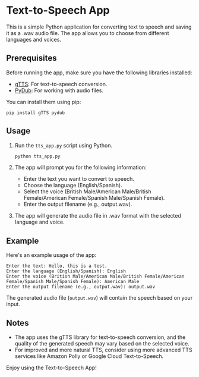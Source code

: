 
# Text-to-Speech App

This is a simple Python application for converting text to speech and saving it as a .wav audio file. The app allows you to choose from different languages and voices.

## Prerequisites

Before running the app, make sure you have the following libraries installed:

- [gTTS](https://pypi.org/project/gTTS/): For text-to-speech conversion.
- [PyDub](https://pypi.org/project/pydub/): For working with audio files.

You can install them using pip:

```
pip install gTTS pydub
```

## Usage

1. Run the `tts_app.py` script using Python.

   ```bash
   python tts_app.py
   ```

2. The app will prompt you for the following information:
   - Enter the text you want to convert to speech.
   - Choose the language (English/Spanish).
   - Select the voice (British Male/American Male/British Female/American Female/Spanish Male/Spanish Female).
   - Enter the output filename (e.g., output.wav).

3. The app will generate the audio file in .wav format with the selected language and voice.

## Example

Here's an example usage of the app:

```plaintext
Enter the text: Hello, this is a test.
Enter the language (English/Spanish): English
Enter the voice (British Male/American Male/British Female/American Female/Spanish Male/Spanish Female): American Male
Enter the output filename (e.g., output.wav): output.wav
```

The generated audio file (`output.wav`) will contain the speech based on your input.

## Notes

- The app uses the gTTS library for text-to-speech conversion, and the quality of the generated speech may vary based on the selected voice.
- For improved and more natural TTS, consider using more advanced TTS services like Amazon Polly or Google Cloud Text-to-Speech.

Enjoy using the Text-to-Speech App!
```
